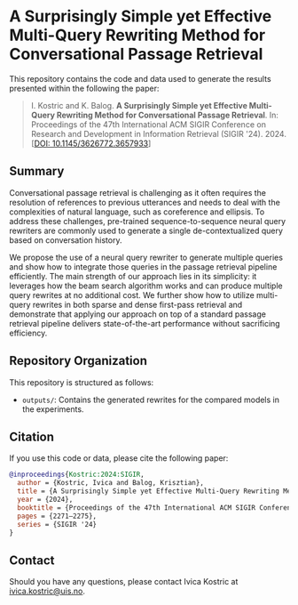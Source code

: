 # A Surprisingly Simple yet Effective Multi-Query Rewriting Method for Conversational Passage Retrieval

This repository contains the code and data used to generate the results presented within the following the paper:

> I. Kostric and K. Balog. **A Surprisingly Simple yet Effective Multi-Query Rewriting Method for Conversational Passage Retrieval**. In: Proceedings of the 47th International ACM SIGIR Conference on Research and Development in Information Retrieval (SIGIR '24). 2024. [[DOI: 10.1145/3626772.3657933](https://doi.org/10.1145/3626772.3657933)]

## Summary

Conversational passage retrieval is challenging as it often requires the resolution of references to previous utterances and needs to deal with the complexities of natural language, such as coreference and ellipsis.  To address these challenges, pre-trained sequence-to-sequence neural query rewriters are commonly used to generate a single de-contextualized query based on conversation history.

We propose the use of a neural query rewriter to generate multiple queries and show how to integrate those queries in the passage retrieval pipeline efficiently.  The main strength of our approach lies in its simplicity: it leverages how the beam search algorithm works and can produce multiple query rewrites at no additional cost.  We further show how to utilize multi-query rewrites in both sparse and dense first-pass retrieval and demonstrate that applying our approach on top of a standard passage retrieval pipeline delivers state-of-the-art performance without sacrificing efficiency.

## Repository Organization

This repository is structured as follows:

  - `outputs/`: Contains the generated rewrites for the compared models in the experiments.

## Citation

If you use this code or data, please cite the following paper:

```bibtex
@inproceedings{Kostric:2024:SIGIR,
  author = {Kostric, Ivica and Balog, Krisztian},
  title = {A Surprisingly Simple yet Effective Multi-Query Rewriting Method for Conversational Passage Retrieval},
  year = {2024},
  booktitle = {Proceedings of the 47th International ACM SIGIR Conference on Research and Development in Information Retrieval},
  pages = {2271–2275},
  series = {SIGIR '24}
}
```

## Contact

Should you have any questions, please contact Ivica Kostric at <ivica.kostric@uis.no>.
